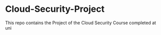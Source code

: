 # Cloud-Security-Project
 This repo contains the Project of the Cloud Security Course completed at uni
